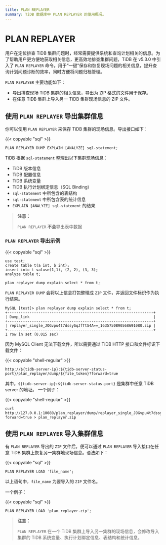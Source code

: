 ```yaml
---
title: PLAN REPLAYER
summary: TiDB 数据库中 PLAN REPLAYER 的使用概况。
---
```


# PLAN REPLAYER

用户在定位排查 TiDB 集群问题时，经常需要提供系统和查询计划相关的信息。为了帮助用户更方便地获取相关信息，更高效地排查集群问题，TiDB 在 v5.3.0 中引入了 `PLAN REPLAYER` 命令，用于“一键”保存和恢复现场问题的相关信息，提升查询计划问题诊断的效率，同时方便将问题归档管理。

`PLAN REPLAYER` 主要功能如下：

- 导出排查现场 TiDB 集群的相关信息，导出为 ZIP 格式的文件用于保存。
- 在任意 TiDB 集群上导入另一 TiDB 集群现场信息的 ZIP 文件。 

## 使用 `PLAN REPLAYER` 导出集群信息

你可以使用 `PLAN REPLAYER` 来保存 TiDB 集群的现场信息。导出接口如下：

{{< copyable "sql" >}}

```
PLAN REPLAYER DUMP EXPLAIN [ANALYZE] sql-statement;
```

TiDB 根据 `sql-statement` 整理出以下集群现场信息：

- TiDB 版本信息
- TiDB 配置信息
- TiDB 系统变量
- TiDB 执行计划绑定信息（SQL Binding）
- `sql-statement` 中所包含的表结构
- `sql-statement` 中所包含表的统计信息
- `EXPLAIN [ANALYZE] sql-statement` 的结果

> **注意：**
>
> `PLAN REPLAYER` **不会**导出表中数据

### `PLAN REPLAYER` 导出示例

{{< copyable "sql" >}}

```
use test;
create table t(a int, b int);
insert into t valuse(1,1), (2, 2), (3, 3);
analyze table t;

plan replayer dump explain select * from t;
```

`PLAN REPLAYER DUMP` 会将以上信息打包整理成 `ZIP` 文件，并返回文件标识作为执行结果。

```
MySQL [test]> plan replayer dump explain select * from t;
+------------------------------------------------------------------+
| Dump_link                                                        |
+------------------------------------------------------------------+
| replayer_single_JOGvpu4t7dssySqJfTtS4A==_1635750890568691080.zip |
+------------------------------------------------------------------+
1 row in set (0.015 sec)

```

因为 MySQL Client 无法下载文件，所以需要通过 TiDB HTTP 接口和文件标识下载文件：

{{< copyable "shell-regular" >}}

```
http://${tidb-server-ip}:${tidb-server-status-port}/plan_replayer/dump/${file_token}?forward=true
```

其中，`${tidb-server-ip}:${tidb-server-status-port}` 是集群中任意 TiDB server 的地址。
一个例子：

{{< copyable "shell-regular" >}}

```
curl http://127.0.0.1:10080/plan_replayer/dump/replayer_single_JOGvpu4t7dssySqJfTtS4A==_1635750890568691080.zip?forward=true > plan_replayer.zip
```

## 使用 `PLAN REPLAYER` 导入集群信息

有 `PLAN REPLAYER` 导出的 `ZIP` 文件后，便可以通过 `PLAN REPLAYER` 导入接口在任意 TiDB 集群上恢复另一集群地现场信息。语法如下：

{{< copyable "sql" >}}

```
PLAN REPLAYER LOAD 'file_name';
```

以上语句中，`file_name` 为要导入的 `ZIP` 文件名。

一个例子：

{{< copyable "sql" >}}

```
PLAN REPLAYER LOAD 'plan_replayer.zip';
```

> **注意：**
>
> `PLAN REPLAYER` 在一个 TiDB 集群上导入另一集群的现场信息，会修改导入集群的 TiDB 系统变量、执行计划绑定信息、表结构和统计信息。

